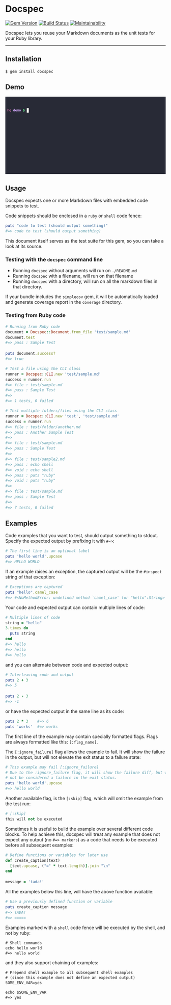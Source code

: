 # Docspec

[![Gem Version](https://badge.fury.io/rb/docspec.svg)](https://badge.fury.io/rb/docspec)
[![Build Status](https://github.com/DannyBen/docspec/workflows/Test/badge.svg)](https://github.com/DannyBen/docspec/actions?query=workflow%3ATest)
[![Maintainability](https://api.codeclimate.com/v1/badges/e0c15c1f33fa4aa45f70/maintainability)](https://codeclimate.com/github/DannyBen/docspec/maintainability)

Docspec lets you reuse your Markdown documents as the unit tests for your
Ruby library.

---


## Installation

```
$ gem install docspec
```


## Demo

![Demo](demo/cast.gif)


## Usage

Docspec expects one or more Markdown files with embedded code snippets to 
test.

Code snippets should be enclosed in a `ruby` or `shell` code fence:

```ruby
puts "code to test (should output something)"
#=> code to test (should output something)
```

This document itself serves as the test suite for this gem, so you can take a
look at its source.


### Testing with the `docspec` command line

- Running `docspec` without arguments will run on `./README.md`
- Running `docspec` with a filename, will run on that filename
- Running `docspec` with a directory, will run on all the markdown files in
  that directory.

If your bundle includes the `simplecov` gem, it will be automatically loaded
and generate coverage report in the `coverage` directory.


### Testing from Ruby code

```ruby
# Running from Ruby code
document = Docspec::Document.from_file 'test/sample.md'
document.test
#=> pass : Sample Test

puts document.success?
#=> true
```




```ruby
# Test a file using the CLI class
runner = Docspec::CLI.new 'test/sample.md'
success = runner.run
#=> file : test/sample.md
#=> pass : Sample Test
#=> 
#=> 1 tests, 0 failed
```


```ruby
# Test multiple folders/files using the CLI class
runner = Docspec::CLI.new 'test', 'test/sample.md'
success = runner.run
#=> file : test/folder/another.md
#=> pass : Another Sample Test
#=> 
#=> file : test/sample.md
#=> pass : Sample Test
#=> 
#=> file : test/sample2.md
#=> pass : echo shell
#=> void : echo shell
#=> pass : puts "ruby"
#=> void : puts "ruby"
#=> 
#=> file : test/sample.md
#=> pass : Sample Test
#=>
#=> 7 tests, 0 failed

```



## Examples

Code examples that you want to test, should output something to stdout. 
Specify the expected output by prefixing it with `#=>`:

```ruby
# The first line is an optional label
puts 'hello world'.upcase
#=> HELLO WORLD
```

If an example raises an exception, the captured output will be the `#inspect`
string of that exception:

```ruby
# Exceptions are captured
puts "hello".camel_case
#=> #<NoMethodError: undefined method `camel_case' for "hello":String>
```

Your code and expected output can contain multiple lines of code:

```ruby
# Multiple lines of code
string = "hello"
3.times do 
  puts string
end
#=> hello
#=> hello
#=> hello
```

and you can alternate between code and expected output:

```ruby
# Interleaving code and output 
puts 2 + 3
#=> 5

puts 2 - 3
#=> -1
```

or have the expected output in the same line as its code:

```ruby
puts 2 * 3    #=> 6
puts 'works'  #=> works
```

The first line of the example may contain specially formatted flags. Flags 
are always formatted like this: `[:flag_name]`. 

The `[:ignore_failure]` flag allows the example to fail. It will show the 
failure in the output, but will not elevate the exit status to a failure 
state:

```ruby
# This example may fail [:ignore_failure]
# Due to the :ignore_failure flag, it will show the failure diff, but will
# not be considered a failure in the exit status.
puts 'hello world'.upcase
#=> hello world
```

Another available flag, is the `[:skip]` flag, which will omit the example
from the test run:

```ruby
# [:skip]
this will not be executed
```

Sometimes it is useful to build the example over several different code 
blocks. To help achieve this, docspec will treat any example that does not 
expect any output (no `#=> markers`) as a code that needs to be executed
before all subsequent examples:

```ruby
# Define functions or variables for later use
def create_caption(text)
  [text.upcase, ("=" * text.length)].join "\n"
end

message = 'tada!'
```

All the examples below this line, will have the above function available:

```ruby
# Use a previously defined function or variable
puts create_caption message
#=> TADA!
#=> =====
```


Examples marked with a `shell` code fence will be executed by the
shell, and not by ruby:

```shell
# Shell commands
echo hello world
#=> hello world
```

and they also support chaining of examples:

```shell
# Prepend shell example to all subsequent shell examples
# (since this example does not define an expected output)
SOME_ENV_VAR=yes
```

```shell
echo $SOME_ENV_VAR
#=> yes
```

